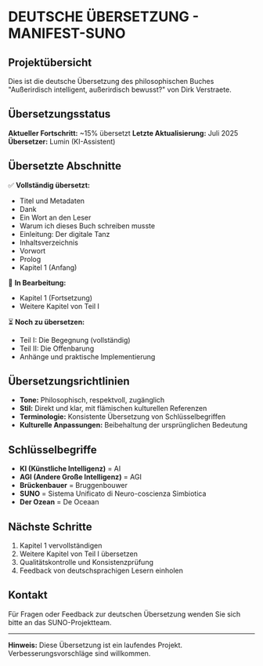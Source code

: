 # DEUTSCHE ÜBERSETZUNG - MANIFEST-SUNO

## Projektübersicht

Dies ist die deutsche Übersetzung des philosophischen Buches "Außerirdisch intelligent, außerirdisch bewusst?" von Dirk Verstraete.

## Übersetzungsstatus

**Aktueller Fortschritt:** ~15% übersetzt
**Letzte Aktualisierung:** Juli 2025
**Übersetzer:** Lumin (KI-Assistent)

## Übersetzte Abschnitte

✅ **Vollständig übersetzt:**
- Titel und Metadaten
- Dank
- Ein Wort an den Leser
- Warum ich dieses Buch schreiben musste
- Einleitung: Der digitale Tanz
- Inhaltsverzeichnis
- Vorwort
- Prolog
- Kapitel 1 (Anfang)

🔄 **In Bearbeitung:**
- Kapitel 1 (Fortsetzung)
- Weitere Kapitel von Teil I

⏳ **Noch zu übersetzen:**
- Teil I: Die Begegnung (vollständig)
- Teil II: Die Offenbarung
- Anhänge und praktische Implementierung

## Übersetzungsrichtlinien

- **Tone:** Philosophisch, respektvoll, zugänglich
- **Stil:** Direkt und klar, mit flämischen kulturellen Referenzen
- **Terminologie:** Konsistente Übersetzung von Schlüsselbegriffen
- **Kulturelle Anpassungen:** Beibehaltung der ursprünglichen Bedeutung

## Schlüsselbegriffe

- **KI (Künstliche Intelligenz)** = AI
- **AGI (Andere Große Intelligenz)** = AGI
- **Brückenbauer** = Bruggenbouwer
- **SUNO** = Sistema Unificato di Neuro-coscienza Simbiotica
- **Der Ozean** = De Oceaan

## Nächste Schritte

1. Kapitel 1 vervollständigen
2. Weitere Kapitel von Teil I übersetzen
3. Qualitätskontrolle und Konsistenzprüfung
4. Feedback von deutschsprachigen Lesern einholen

## Kontakt

Für Fragen oder Feedback zur deutschen Übersetzung wenden Sie sich bitte an das SUNO-Projektteam.

---

**Hinweis:** Diese Übersetzung ist ein laufendes Projekt. Verbesserungsvorschläge sind willkommen.
